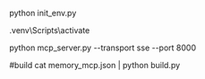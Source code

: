  
python init_env.py

.venv\Scripts\activate
 
python mcp_server.py --transport sse --port 8000

#build
cat memory_mcp.json | python build.py